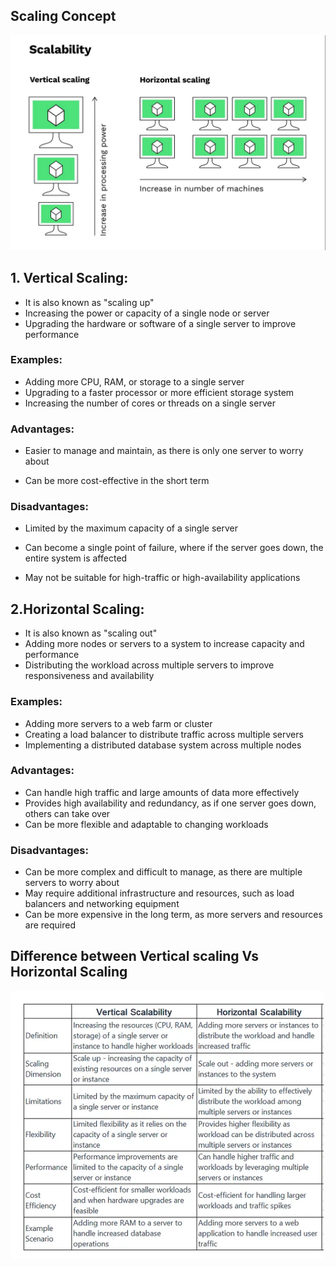 ## Scaling Concept

<img src="vert_hori_scaling.png">

<br>

## 1. Vertical Scaling:

+ It is also known as "scaling up"
+ Increasing the power or capacity of a single node or server
+ Upgrading the hardware or software of a single server to improve performance

### Examples:

+ Adding more CPU, RAM, or storage to a single server
+ Upgrading to a faster processor or more efficient storage system
+ Increasing the number of cores or threads on a single server


### Advantages:

+ Easier to manage and maintain, as there is only one server to worry about

+ Can be more cost-effective in the short term


### Disadvantages:

+ Limited by the maximum capacity of a single server

+ Can become a single point of failure, where if the server goes down, the entire system is affected

+ May not be suitable for high-traffic or high-availability applications

## 2.Horizontal Scaling:

+ It is also known as "scaling out"
+ Adding more nodes or servers to a system to increase capacity and performance
+ Distributing the workload across multiple servers to improve responsiveness and availability

### Examples:
+ Adding more servers to a web farm or cluster
+ Creating a load balancer to distribute traffic across multiple servers
+ Implementing a distributed database system across multiple nodes

### Advantages:

+ Can handle high traffic and large amounts of data more effectively
+ Provides high availability and redundancy, as if one server goes down, others can take over
+ Can be more flexible and adaptable to changing workloads

### Disadvantages:
+ Can be more complex and difficult to manage, as there are multiple servers to worry about
+ May require additional infrastructure and resources, such as load balancers and networking equipment
+ Can be more expensive in the long term, as more servers and resources are required

## Difference between Vertical scaling Vs Horizontal Scaling


<img src="diff.png">